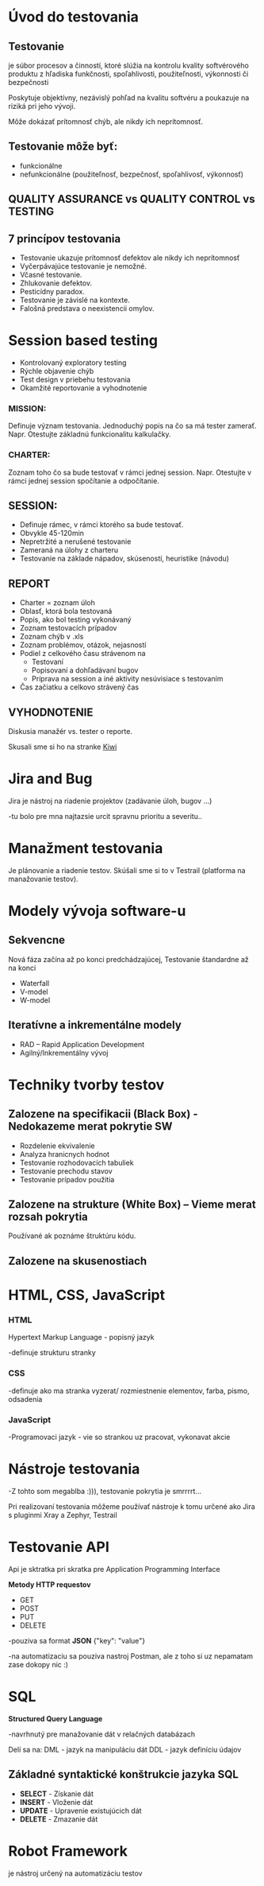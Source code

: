 # Úvod do testovania

## Testovanie

je súbor procesov a činností, ktoré slúžia na kontrolu kvality softvérového produktu z hľadiska funkčnosti, spoľahlivosti, použiteľnosti, výkonnosti či bezpečnosti

Poskytuje objektívny, nezávislý pohľad na kvalitu softvéru a poukazuje na riziká pri jeho vývoji.

Môže dokázať prítomnosť chýb, ale nikdy ich neprítomnosť.


## Testovanie môže byť:
- funkcionálne
- nefunkcionálne (použiteľnosť, bezpečnosť, spoľahlivosť, výkonnosť)

## QUALITY ASSURANCE vs QUALITY CONTROL vs TESTING

## 7 princípov testovania

- Testovanie ukazuje prítomnosť defektov ale nikdy ich neprítomnosť
- Vyčerpávajúce testovanie je nemožné.
- Včasné testovanie.
- Zhlukovanie defektov.
- Pesticídny paradox.
- Testovanie je závislé na kontexte.
- Falošná predstava o neexistencii omylov.

# Session based testing

- Kontrolovaný exploratory testing
- Rýchle objavenie chýb
- Test design v priebehu testovania
- Okamžité reportovanie a vyhodnotenie


### MISSION:
   Definuje význam testovania. Jednoduchý popis na čo sa má tester zamerať. Napr. Otestujte základnú funkcionalitu kalkulačky.

### CHARTER:
   Zoznam toho čo sa bude testovať v rámci jednej session. Napr. Otestujte v rámci jednej session spočítanie a odpočítanie.

## SESSION:
- Definuje rámec, v rámci ktorého sa bude testovať.
- Obvykle 45-120min
- Nepretržité a nerušené testovanie
- Zameraná na úlohy z charteru
- Testovanie na základe nápadov, skúseností, heuristike (návodu)

## REPORT
-	Charter = zoznam úloh
-	Oblasť, ktorá bola testovaná
-	Popis, ako bol testing vykonávaný
-	Zoznam testovacích prípadov
-	Zoznam chýb v .xls
-	Zoznam problémov, otázok, nejasností
-	Podiel z celkového času strávenom na
	- Testovaní
	- Popisovaní a dohľadávaní bugov
	- Príprava na session a iné aktivity nesúvisiace s testovaním
-	Čas začiatku a celkovo strávený čas

## VYHODNOTENIE
   Diskusia manažér vs. tester o reporte.


Skusali sme si ho na stranke [Kiwi](https://www.kiwi.com)

# Jira and Bug

Jira je nástroj na riadenie projektov (zadávanie úloh, bugov ...)

-tu bolo pre mna najtazsie urcit spravnu prioritu a severitu..

# Manažment testovania

Je plánovanie a riadenie testov. Skúšali sme si to v Testrail (platforma na manažovanie testov).

# Modely vývoja software-u

## Sekvencne

Nová fáza začína až po konci predchádzajúcej, Testovanie štandardne až na konci

- Waterfall
- V-model
- W-model

## Iteratívne a inkrementálne modely

- RAD – Rapid Application Development
- Agilný/Inkrementálny vývoj

# Techniky tvorby testov

## Zalozene na specifikacii (Black Box) - Nedokazeme merat pokrytie SW

- Rozdelenie ekvivalenie
- Analyza hranicnych hodnot
- Testovanie rozhodovacích tabuliek
- Testovanie prechodu stavov
- Testovanie prípadov použitia

## Zalozene na strukture (White Box) – Vieme merat rozsah pokrytia

Používané ak poznáme štruktúru kódu.

## Zalozene na skusenostiach

# HTML, CSS, JavaScript

### HTML

Hypertext Markup Language - popisný jazyk

-definuje strukturu stranky

### CSS

-definuje ako ma stranka vyzerat/ rozmiestnenie elementov, farba, pismo, odsadenia

### JavaScript

-Programovaci jazyk - vie so strankou uz pracovat, vykonavat akcie

# Nástroje testovania

-Z tohto som megablba :))), testovanie pokrytia je smrrrrt...

Pri realizovaní testovania môžeme používať nástroje k tomu určené ako Jira s pluginmi Xray a Zephyr, Testrail

# Testovanie API

Api je sktratka pri skratka pre Application Programming Interface

**Metody HTTP requestov**

- GET
- POST
- PUT
- DELETE

-pouziva sa format **JSON** {"key": "value"}

-na automatizaciu sa pouziva nastroj Postman, ale z toho si uz nepamatam zase dokopy nic :)

# SQL

**Structured Query Language**

-navrhnutý pre manažovanie dát v relačných databázach

Delí sa na:
DML - jazyk na manipuláciu dát
DDL - jazyk definíciu údajov

## Základné syntaktické konštrukcie jazyka SQL

- **SELECT** - Získanie dát
- **INSERT** - Vloženie dát
- **UPDATE** - Upravenie existujúcich dát
- **DELETE** - Zmazanie dát

# Robot Framework

je nástroj určený na automatizáciu testov
